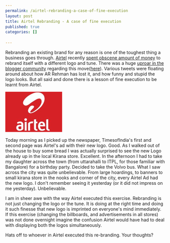 ```yaml
--- 
permalink: /airtel-rebranding-a-case-of-fine-execution
layout: post
title: Airtel Rebranding - A case of fine execution
published: true
categories: []

---
```


Rebranding an existing brand for any reason is one of the toughest thing a business goes through. <a href="http://airtel.in">Airtel</a> recently <a href="http://epaper.livemint.com/Default.aspx?Id=796A39324B59574E586C483242745353684C7255654A6964536D366C48746974515036305557372F6574453D">spent obscene amount of money</a> to rebrand itself with a different logo and tune. There was a huge <a href="http://www.pcworld.in/news/new-airtel-logo-reactions-41222010">uproar in the blogger community</a> regarding this move(<a href="http://therodinhoods.com/forum/topics/what-kind-of-pansy-logo-is">here</a>). Various tweets were floating around about how AR Rehman has lost it, and how funny and stupid the logo looks. But all said and done there is a lesson of fine execution to be learnt from Airtel.

<p></p>
<div class="image"><img src="/images/airtel.jpg" alt="Airtel Rebranding - A case of fine execution" /></div>

Today morning as I picked up the newspaper, TimesofIndia's first and second page was Airtel's ad with their new logo. Good. As I walked out of the house to buy some bread I was actually surprised to see the new Logo already up in the local Kirana store. Excellent. In the afternoon I had to take my daughter across the town (from uttarahalli to ITPL, for those familiar with Bangalore) for a birthday party. Decided to take the Volvo bus. What I saw across the city was quite unbelievable. From large hoardings, to banners to small kirana store in the nooks and corner of the city, every Airtel Ad had the new logo. I don't remember seeing it yesterday (or it did not impress on me yesterday). Unbelievable. 

I am in sheer awe with the way Airtel executed this exercise. Rebranding is not just changing the logo or the tune. It is doing at the right time and doing it such finesse that new logo is imprinted on everyone's mind immediately. If this exercise (changing the billboards, and advertisements in all stores) was not done overnight imagine the confusion Airtel would have had to deal with displaying both the logos simultaneously. 

Hats off to whoever in Airtel executed this re-branding. Your thoughts?
